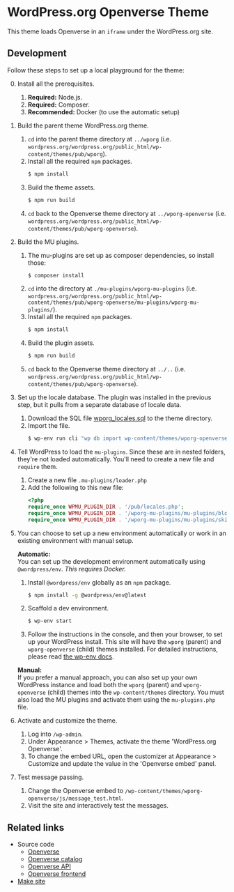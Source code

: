 # WordPress.org Openverse Theme

This theme loads Openverse in an `iframe` under the WordPress.org site.

## Development

Follow these steps to set up a local playground for the theme:

0.  Install all the prerequisites.

    1.  **Required:** Node.js.
    2.  **Required:** Composer.
    3.  **Recommended:** Docker (to use the automatic setup)

1.  Build the parent theme WordPress.org theme.

    1.  `cd` into the parent theme directory at `../wporg`
        (i.e. `wordpress.org/wordpress.org/public_html/wp-content/themes/pub/wporg`).
    2.  Install all the required `npm` packages.
        ```bash
        $ npm install
        ```
    3.  Build the theme assets.
        ```bash
        $ npm run build
        ```
    4.  `cd` back to the Openverse theme directory at `../wporg-openverse`
        (i.e. `wordpress.org/wordpress.org/public_html/wp-content/themes/pub/wporg-openverse`).

2.  Build the MU plugins.

    1.  The mu-plugins are set up as composer dependencies, so install those:
        ```bash
        $ composer install
        ```
    2.  `cd` into the directory at `./mu-plugins/wporg-mu-plugins`
        (i.e. `wordpress.org/wordpress.org/public_html/wp-content/themes/pub/wporg-openverse/mu-plugins/wporg-mu-plugins/`).
    3.  Install all the required `npm` packages.
        ```bash
        $ npm install
        ```
    4.  Build the plugin assets.
        ```bash
        $ npm run build
        ```
    5.  `cd` back to the Openverse theme directory at `../..`
        (i.e. `wordpress.org/wordpress.org/public_html/wp-content/themes/pub/wporg-openverse`).

4.  Set up the locale database. The plugin was installed in the previous step, but it pulls from a separate database of locale data.

    1.  Download the SQL file [wporg_locales.sql](https://raw.githubusercontent.com/WordPress/pattern-directory/trunk/.wp-env/data/wporg_locales.sql) to the theme directory.
    2.  Import the file.
        ```bash
        $ wp-env run cli "wp db import wp-content/themes/wporg-openverse/wporg_locales.sql"
        ```

5.  Tell WordPress to load the `mu-plugins`. Since these are in nested folders, they're not loaded automatically. You'll need to create a new file and `require` them.

    1.  Create a new file `.mu-plugins/loader.php`
    2.  Add the following to this new file:
        ```php
        <?php
        require_once WPMU_PLUGIN_DIR . '/pub/locales.php';
        require_once WPMU_PLUGIN_DIR . '/wporg-mu-plugins/mu-plugins/blocks/global-header-footer/blocks.php';
        require_once WPMU_PLUGIN_DIR . '/wporg-mu-plugins/mu-plugins/skip-to/skip-to.php';
        ```

6.  You can choose to set up a new environment automatically or work in an
    existing environment with manual setup.

    **Automatic:**  
    You can set up the development environment automatically using
    `@wordpress/env`. _This requires Docker._

    1.  Install `@wordpress/env` globally as an `npm` package.
        ```bash
        $ npm install -g @wordpress/env@latest
        ```
    2.  Scaffold a dev environment.
        ```bash
        $ wp-env start
        ```
    3.  Follow the instructions in the console, and then your browser, to set up
        your WordPress install. This site will have the `wporg` (parent) and
        `wporg-openverse` (child) themes installed. For detailed instructions,
        please read [the wp-env docs](https://developer.wordpress.org/block-editor/reference-guides/packages/packages-env/).

    **Manual:**  
    If you prefer a manual approach, you can also set up your own WordPress
    instance and load both the `wporg` (parent) and `wporg-openverse` (child)
    themes into the `wp-content/themes` directory. You must also load the MU
    plugins and activate them using the `mu-plugins.php` file.

7.  Activate and customize the theme.

    1.  Log into `/wp-admin`.
    2.  Under Appearance > Themes, activate the theme 'WordPress.org Openverse'.
    3.  To change the embed URL, open the customizer at Appearance > Customize
        and update the value in the 'Openverse embed' panel.

8.  Test message passing.

    1.  Change the Openverse embed to
        `/wp-content/themes/wporg-openverse/js/message_test.html`.
    2.  Visit the site and interactively test the messages.

## Related links

- Source code
    - [Openverse](https://github.com/WordPress/openverse)
    - [Openverse catalog](https://github.com/WordPress/openverse-catalog)
    - [Openverse API](https://github.com/WordPress/openverse-api)
    - [Openverse frontend](https://github.com/WordPress/openverse-frontend)
- [Make site](https://make.wordpress.org/openverse/)
